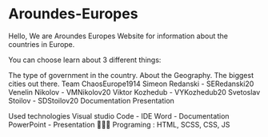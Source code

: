 # Aroundes-Europes


Hello, We are Aroundes Europes
Website for information about the countries in Europe.

You can choose learn about 3 different things:

Тhe type of government in the country.
About the Geography.
The biggest cities out there.
Team ChaosEurope1914
Simeon Redanski - SERedanski20
Venelin Nikolov - VMNikolov20
Viktor Kozhedub - VYKozhedub20
Svetoslav Stoilov - SDStoilov20
Documentation
Presentation

 Used technologies
 Visual studio Code - IDE
 Word - Documentation
 PowerPoint - Presentation
👩🏻‍💻 Programing : HTML, SCSS, CSS, JS
